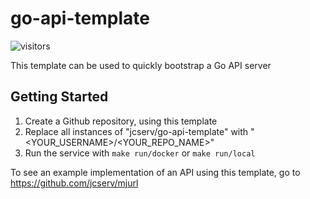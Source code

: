 # go-api-template

![visitors](https://img.shields.io/endpoint?url=https://vu-mi.com/api/v1/views?id=jcserv/go-api-template)

This template can be used to quickly bootstrap a Go API server

## Getting Started
1. Create a Github repository, using this template
2. Replace all instances of "jcserv/go-api-template" with "<YOUR_USERNAME>/<YOUR_REPO_NAME>"
3. Run the service with `make run/docker` or `make run/local`

To see an example implementation of an API using this template, go to https://github.com/jcserv/mjurl
